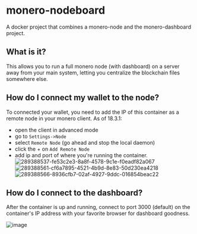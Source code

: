 # monero-nodeboard
A docker project that combines a monero-node and the monero-dashboard project.

## What is it?
This allows you to run a full monero node (with dashboard) on a server away from your main
system, letting you centralize the blockchain files somewhere else.

## How do I connect my wallet to the node?
To connected your wallet, you need to add the IP of this container as a remote node in your monero client.
As of 18.3.1:
* open the client in advanced mode
* go to `Settings->Node`
* select `Remote Node` (go ahead and stop the local daemon)
* click the + on `Add Remote Node`
* add ip and port of where you're running the container. 
![289388537-fe53c2e3-8a8f-4578-9c1e-f0eadf82a067](https://github.com/jnbarlow/monero-nodeboard/assets/1322371/9c5bcb1a-26c7-4272-8f60-e2deb4a87ff2)
![289388561-cf6a7895-4521-4b9d-8e83-50d230ea4218](https://github.com/jnbarlow/monero-nodeboard/assets/1322371/bdc88c75-e0ca-43e9-9ccf-e1fca0834d7c)
![289388566-8936cfb7-02af-4927-9ddc-016854beac22](https://github.com/jnbarlow/monero-nodeboard/assets/1322371/06827db1-8716-477a-8312-45ab0d14f95c)

## How do I connect to the dashboard?
After the container is up and running, connect to port 3000 (default) on the container's IP address 
with your favorite browser for dashboard goodness.

![image](https://github.com/jnbarlow/monero-nodeboard/assets/1322371/b58736bd-4386-498e-a1e6-821e2dbf7634)
